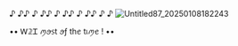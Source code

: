 ♪ ♪♪ ♪ ♪♪ ♪ ♪♪ ♪ ♪♪ ♪ ♪
![Untitled87_20250108182243](https://github.com/user-attachments/assets/f55a5357-fce8-450e-8e3a-d259032b1766)

 ••  Ꮃ𝟚Ꮖ ꪑꪮ᥉t ꪮƒ thꫀ tเꪑꫀ ! ••
